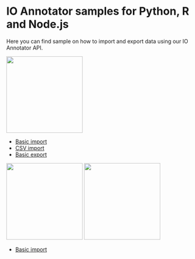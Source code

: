 # IO Annotator samples for Python, R and Node.js

Here you can find sample on how to import and export data using our IO Annotator API.

<img width="200" src="https://storage.googleapis.com/io-assets/logos/python.png">

* [Basic import](https://github.com/Io-Annotator/Samples/blob/main/python/text/import.py)
* [CSV import](https://github.com/Io-Annotator/Samples/blob/main/python/text/import-csv.py)
* [Basic export](https://github.com/Io-Annotator/Samples/blob/main/python/text/export.py)

<img width="200" src="https://storage.googleapis.com/io-assets/logos/nodejs.png">

<img width="200" src="https://storage.googleapis.com/io-assets/logos/r.png">

* [Basic import](https://github.com/Io-Annotator/Samples/blob/main/r/text/import.r)